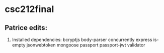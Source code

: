 # csc212final

## Patrice edits:

1. Installed dependencies: bcryptjs body-parser concurrently express is-empty jsonwebtoken mongoose passport passport-jwt validator